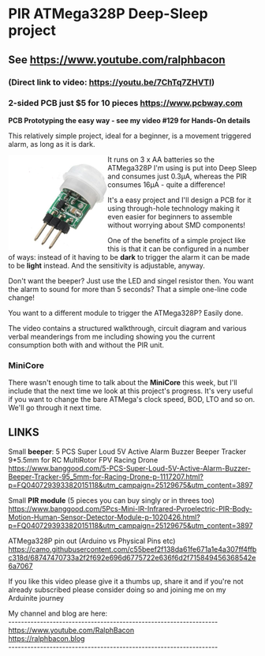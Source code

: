 # PIR ATMega328P Deep-Sleep project
## See https://www.youtube.com/ralphbacon
### (Direct link to video: https://youtu.be/7ChTq7ZHVTI)

### 2-sided PCB just $5 for 10 pieces https://www.pcbway.com
**PCB Prototyping the easy way - see my video #129 for Hands-On details**

This relatively simple project, ideal for a beginner, is a movement triggered alarm, as long as it is dark. 

<img src="/images/smallpir.JPG" align="left" width="40%" title="Small PIR">
    
It runs on 3 x AA batteries so the ATMega328P I'm using is put into Deep Sleep and consumes just 0.3µA, whereas the PIR consumes 16µA - quite a difference!

It's a easy project and I'll design a PCB for it using through-hole technology making it even easier for beginners to assemble without worrying about SMD components!

One of the benefits of a simple project like this is that it can be configured in a number of ways: instead of it having to be **dark** to trigger the alarm it can be made to be **light** instead. And the sensitivity is adjustable, anyway.

Don't want the beeper? Just use the LED and singel resistor then. You want the alarm to sound for more than 5 seconds? That a simple one-line code change!

You want to a different module to trigger the ATMega328P? Easily done.

The video contains a structured walkthrough, circuit diagram and various verbal meanderings from me including showing you the current consumption both with and without the PIR unit.

### MiniCore

There wasn't enough time to talk about the **MiniCore** this week, but I'll include that the next time we look at this project's progress. It's very useful if you want to change the bare ATMega's clock speed, BOD, LTO and so on. We'll go through it next time.  


## LINKS

Small **beeper**: 5 PCS Super Loud 5V Active Alarm Buzzer Beeper Tracker 9*5.5mm for RC MultiRotor FPV Racing Drone  
https://www.banggood.com/5-PCS-Super-Loud-5V-Active-Alarm-Buzzer-Beeper-Tracker-95_5mm-for-Racing-Drone-p-1117207.html?p=FQ040729393382015118&utm_campaign=25129675&utm_content=3897  

Small **PIR module** (5 pieces you can buy singly or in threes too)  
https://www.banggood.com/5Pcs-Mini-IR-Infrared-Pyroelectric-PIR-Body-Motion-Human-Sensor-Detector-Module-p-1020426.html?p=FQ040729393382015118&utm_campaign=25129675&utm_content=3897

ATMega328P pin out (Arduino vs Physical Pins etc)  
https://camo.githubusercontent.com/c55beef2f138da61fe671a1e4a307ff4ffbc318d/68747470733a2f2f692e696d6775722e636f6d2f715849456368542e6a7067

If you like this video please give it a thumbs up, share it and if you're not already subscribed please consider doing so and joining me on my Arduinite journey

My channel and blog are here:  
\------------------------------------------------------------------  
https://www.youtube.com/RalphBacon  
https://ralphbacon.blog  
\------------------------------------------------------------------

